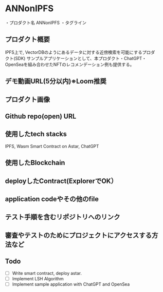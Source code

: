 # ANNonIPFS

・プロダクト名
ANNonIPFS
・タグライン

## プロダクト概要
IPFS上で, VectorDBのようにあるデータに対する近傍検索を可能にするプロダクト(SDK)
サンプルアプリケーションとして、本プロダクト・ChatGPT・OpenSeaを組み合わせたNFTのレコメンデーション例も提供する。

## デモ動画URL(5分以内)※Loom推奨

## プロダクト画像

## Github repo(open) URL

## 使用したtech stacks
IPFS, Wasm Smart Contract on Astar, ChatGPT

## 使用したBlockchain

## deployしたContract(ExplorerでOK）

## application codeやその他のfile

## テスト手順を含むリポジトリへのリンク

## 審査やテストのためにプロジェクトにアクセスする方法など

## Todo
- [ ] Write smart contract, deploy astar.
- [ ] Implement LSH Algorithm
- [ ] Implement sample application with ChatGPT and OpenSea
